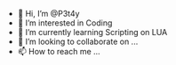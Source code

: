 - 👋 Hi, I’m @P3t4y
- 👀 I’m interested in Coding
- 🌱 I’m currently learning Scripting on LUA
- 💞️ I’m looking to collaborate on ...
- 📫 How to reach me ...

<!---
P3t4y/P3t4y is a ✨ special ✨ repository because its `README.md` (this file) appears on your GitHub profile.
You can click the Preview link to take a look at your changes.
--->
